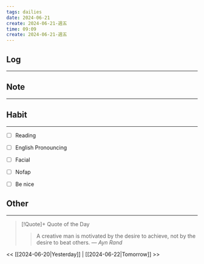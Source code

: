 ```yaml
---
tags: dailies  
date: 2024-06-21
create: 2024-06-21-週五
time: 09:09
create: 2024-06-21-週五
---
```


## Log
---


## Note
---


## Habit
---
- [ ] Reading
- [ ] English Pronouncing
- [ ] Facial
- [ ] Nofap
- [ ] Be nice


## Other
---

> [!Quote]+ Quote of the Day
> > A creative man is motivated by the desire to achieve, not by the desire to beat others.
> — <cite>Ayn Rand</cite>

<< [[2024-06-20|Yesterday]] | [[2024-06-22|Tomorrow]] >>